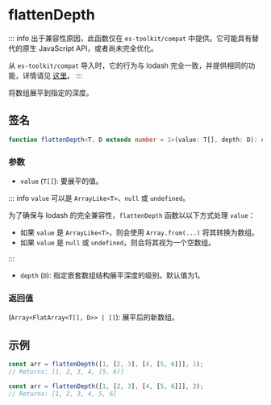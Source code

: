 # flattenDepth

::: info
出于兼容性原因，此函数仅在 `es-toolkit/compat` 中提供。它可能具有替代的原生 JavaScript API，或者尚未完全优化。

从 `es-toolkit/compat` 导入时，它的行为与 lodash 完全一致，并提供相同的功能，详情请见 [这里](../../../compatibility.md)。
:::

将数组展平到指定的深度。

## 签名

```typescript
function flattenDepth<T, D extends number = 1>(value: T[], depth: D): Array<FlatArray<T[], D>> | [];
```

### 参数

- `value` (`T[]`): 要展平的值。

::: info `value` 可以是 `ArrayLike<T>`、`null` 或 `undefined`。

为了确保与 lodash 的完全兼容性，`flattenDepth` 函数以以下方式处理 `value`：

- 如果 `value` 是 `ArrayLike<T>`，则会使用 `Array.from(...)` 将其转换为数组。
- 如果 `value` 是 `null` 或 `undefined`，则会将其视为一个空数组。

:::

- `depth` (`D`): 指定嵌套数组结构展平深度的级别。默认值为1。

### 返回值

(`Array<FlatArray<T[], D>> | []`): 展平后的新数组。

## 示例

```typescript
const arr = flattenDepth([1, [2, 3], [4, [5, 6]]], 1);
// Returns: [1, 2, 3, 4, [5, 6]]

const arr = flattenDepth([1, [2, 3], [4, [5, 6]]], 2);
// Returns: [1, 2, 3, 4, 5, 6]
```
